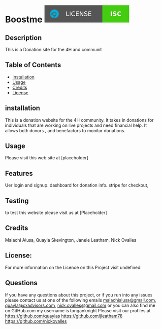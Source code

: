 
# Boostme   ![ISC Badge](https://github.com/tonganknight/Readme-Generator/blob/master/assets/images/License-ISC-green.svg)                       

## Description

This is a Donation site for the 4H and communit

## Table of Contents
* [Installation](#installation)
* [Usage](#usage)
* [Credits](#credits)
* [License](#license)
         
## installation 

This is a donation website for the 4H community. It takes in donations for individuals that are working on live projects and need financial help. It allows both donors , and  benefactors to monitor donations.

## Usage

Please visit this web site at [placeholder]

## Features

Uer login and signup. dashboard for donation info. stripe for checkout, 

## Testing 

to test this website please visit us at [Placeholder]

## Credits

Malachi Alusa, Quayla Skevington, Janele Leatham, Nick Ovalles

## License:

For more information on the Licence on this Project visit undefined

## Questions 

If you have any questions about this project, or if you run into any issues please contact us at one of the following emails  malachialusa@gmail.com, quayla@cxadvisors.com, nick.ovalles@gmail.com
or you can also find me on GitHub.com my username is tonganknight  Please visit our  profiles  at https://github.com/quaylas https://github.com/jleatham78 https://github.com/nickovalles

